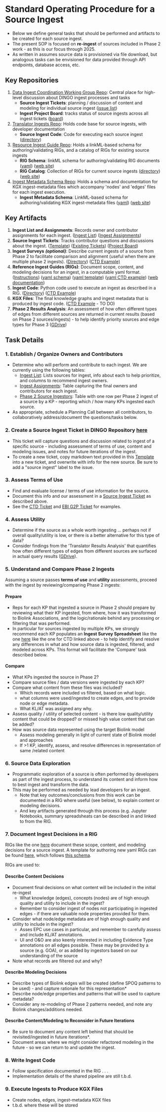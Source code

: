 # Standard Operating Procedure for a Source Ingest
- Below we define general tasks that should be performed and artifacts to be created for each source ingest. 
- The present SOP is focused on **re-ingest** of sources included in Phase 2 work - as this is our focus through 2025.
- As written in assumes source data is provisioned via file download, but analogous tasks can be envisioned for data provided through API endpoints, database access, etc.

## Key Repositories
1. [Data Ingest Coordination Working Group Repo](https://github.com/NCATSTranslator/Data-Ingest-Coordination-Working-Group): Central place for high-level discussion about DINGO ingest processes and tasks
   - **Source Ingest Tickets**: planning / discussion of content and modeling for individual source ingest ([issue list](https://github.com/NCATSTranslator/Data-Ingest-Coordination-Working-Group/issues?q=state%3Aopen%20label%3A%22source%20ingest%22))
   - **Ingest Project Board**: tracks status of source ingests across all ingest tickets ([board](https://github.com/orgs/NCATSTranslator/projects/33))
2. [Translator Ingests Repo](https://github.com/NCATSTranslator/translator-ingests): Holds code base for source ingests, with developer documentation
   - **Source Ingest Code**: Code for executing each source ingest ([directory](https://github.com/NCATSTranslator/translator-ingests/tree/main/src/translator_ingest/ingests))
3. [Resource Ingest Guide Repo](https://github.com/biolink/resource-ingest-guide-schema): Holds a linkML-based schema for authoring/validating RIGs, and a catalog of RIGs for existing source ingests
   - **RIG Schema**: linkML schema for authoring/validating RIG documents ([yaml](https://github.com/biolink/resource-ingest-guide-schema/blob/main/src/resource_ingest_guide_schema/schema/resource_ingest_guide_schema.yaml)) ([web site](https://biolink.github.io/resource-ingest-guide-schema/))
   - **RIG Catalog**: Collection of RIGs for current source ingests ([directory](https://github.com/biolink/resource-ingest-guide-schema/tree/main/src/docs/rigs)) ([web site](https://biolink.github.io/resource-ingest-guide-schema/rig_index/))
4. [Ingest Metadata Schema Repo](https://github.com/biolink/ingest-metadata): Holds a schema and documentation for KGX ingest-metadata files which accompany 'nodes' and 'edges' files for each ingest execution.
   - **Ingest Metadata Schema**: LinkML-based schema for authoring/validating KGX ingest-metadata files ([yaml](https://github.com/biolink/ingest-metadata/blob/main/src/ingest_metadata/schema/ingest_metadata.yaml)) ([web site](https://biolink.github.io/ingest-metadata/))
   

## Key Artifacts
1. **Ingest List and Assignments**: Records owner and contributor assignments for each ingest. ([Ingest List](https://docs.google.com/spreadsheets/d/1nbhTsEb-FicBz1w69pnwCyyebq_2L8RNTLnIkGYp1co/edit?gid=506291936#gid=506291936)) ([Ingest Assignments](https://docs.google.com/spreadsheets/d/1nbhTsEb-FicBz1w69pnwCyyebq_2L8RNTLnIkGYp1co/edit?gid=1969427496#gid=1969427496)) 
2. **Source Ingest Tickets**: Tracks contributor questions and discussions about the ingest. ([Template](https://github.com/NCATSTranslator/Data-Ingest-Coordination-Working-Group/issues/45)) ([Existing Tickets](https://github.com/NCATSTranslator/Data-Ingest-Coordination-Working-Group/issues?q=state%3Aopen%20label%3A%22source%20ingest%22)) ([Project Board](https://github.com/orgs/NCATSTranslator/projects/33/views/1?layout=board))
3. **Ingest Surveys** **_(optional)_**: Describe current ingests of a source from Phase 2 to facilitate comparison and alignment (useful when there are multiple phase 2 ingests). ([Directory](https://drive.google.com/drive/folders/1temEMKNvfMXKkC-6G4ssXG06JXYXY4gT)) ([CTD Example)](https://docs.google.com/spreadsheets/d/1R9z-vywupNrD_3ywuOt_sntcTrNlGmhiUWDXUdkPVpM/edit?gid=0#gid=0)
4. **Reference Ingest Guides (RIGs)**: Document scope, content, and modeling decisions for an ingest, in a computable yaml format. ([Instructions](https://biolink.github.io/resource-ingest-guide-schema/example-rigs/)) ([yaml schema](https://github.com/biolink/resource-ingest-guide-schema/blob/main/src/resource_ingest_guide_schema/schema/resource_ingest_guide_schema.yaml))  ([yaml template](https://github.com/biolink/resource-ingest-guide-schema/blob/main/src/docs/files/rig_template.yaml)) ([yaml CTD example](https://github.com/NCATSTranslator/translator-ingests/blob/main/src/translator_ingest/ingests/ctd/ctd-rig.yaml)) ([web documentation](https://biolink.github.io/resource-ingest-guide-schema/rig_index/))
5. **Ingest Code**: Python code used to execute an ingest as described in a RIG. ([Directory](https://github.com/NCATSTranslator/translator-ingests/tree/main/src/translator_ingest/ingests)) ([CTD Example](https://github.com/NCATSTranslator/translator-ingests/blob/main/src/translator_ingest/ingests/ctd/ctd.py))
6. **KGX Files**: The final knowledge graphs and ingest metadata that is produced by ingest code. ([CTD Example]() - TO DO)
7. **Phase 2 Results Analysis**: An assessment of how often different types of edges from different sources are returned in current results (based on Phase 2 sources/ingests) - to help identify priority sources and edge types for Phase 3 ([GDrive](https://drive.google.com/drive/folders/1Ugr7rbOogsDz-tsVfIxQ8sSy5X2xGLLk))
   
## Task Details

### 1. Establish / Organize Owners and Contributors
- Determine who will perform and contribute to each ingest. We are currently using the following tables:
   - [Ingest List](https://docs.google.com/spreadsheets/d/1nbhTsEb-FicBz1w69pnwCyyebq_2L8RNTLnIkGYp1co/edit?gid=506291936#gid=506291936): Lists sources for ingest, info about each to help prioritize, and columns to recommend ingest owners.
   - [Ingest Assignments](https://docs.google.com/spreadsheets/d/1nbhTsEb-FicBz1w69pnwCyyebq_2L8RNTLnIkGYp1co/edit?gid=1969427496#gid=1969427496): Table capturing the final owners and contributors for each ingest.
   - [Phase 2 Source Ingestors](https://docs.google.com/spreadsheets/d/1nbhTsEb-FicBz1w69pnwCyyebq_2L8RNTLnIkGYp1co/edit?gid=1144506947#gid=1144506947): Table with one row per Phase 2 ingest of a source by a KP - reporting which / how many KPs ingested each source. 
- As appropriate, schedule a Planning Call between all contributors, to collaboratively address/document the questions/tasks below.

### 2. Create a Source Ingest Ticket in DINGO Repository [here](https://github.com/NCATSTranslator/Data-Ingest-Coordination-Working-Group/issues/)
- This ticket will capture questions and discussion related to ingest of a specific source - including assessment of terms of use, content and modeling issues, and notes for future iterations of the ingest. 
- To create a new ticket, copy markdown text provided in this [Template](https://github.com/NCATSTranslator/Data-Ingest-Coordination-Working-Group/issues/45) into a new ticket, and overwrite with info for the new source. Be sure to add a "source ingest" label to the issue.

### 3. Assess Terms of Use 
- Find and evaluate license / terms of use information for the source.
- Document this info and our assessment in a [Source Ingest Ticket](https://github.com/NCATSTranslator/Data-Ingest-Coordination-Working-Group/issues?q=state%3Aopen%20label%3A%22source%20ingest%22) as described above. 
- See the  [CTD Ticket](https://github.com/NCATSTranslator/Data-Ingest-Coordination-Working-Group/issues/23) and [EBI G2P Ticket](https://github.com/NCATSTranslator/Data-Ingest-Coordination-Working-Group/issues/25) for examples.

### 4. Assess Utility
- Determine if the source as a whole worth ingesting ... perhaps not if overall quality/utility is low, or there is a better alternative for this type of data?
- Consider findings from the 'Translator Results Analysis' that quantifies how often different types of edges from different sources are surfaced in actual query results ([GDrive](https://drive.google.com/drive/folders/1Ugr7rbOogsDz-tsVfIxQ8sSy5X2xGLLk)).

### 5. Understand and Compare Phase 2 Ingests 
Assuming a source passes **terms of use** and **utility** assessments, proceed with the ingest by reviewing/comparing Phase 2 ingests:

#### Prepare
- Reps for each KP that ingested a source in Phase 2 should prepare by reviewing what their KP ingested, from where, how it was transformed to Biolink Associations, and the logic/rationale behind any processing or filtering that was performed.
- In particular for sources ingested by multiple KPs, we strongly recommend each KP populates an **Ingest Survey Spreadsheet** like the one [here](https://docs.google.com/spreadsheets/d/1R9z-vywupNrD_3ywuOt_sntcTrNlGmhiUWDXUdkPVpM/edit?gid=0#gid=0) like the one for CTD linked above - to help identify and resolve any differences in what and how source data is ingested, filtered, and modeled across KPs. This format will facilitate the 'Compare' task described below.
    
#### Compare
- What KPs ingested the source in Phase 2?
- Compare source files / data versions were ingested by each KP?
- Compare what content from these files was included?
   - Which records were included vs filtered, based on what logic.
   - what columns were used/ingested to create edges, and to provide node or edge metadata.
   - What KL/AT was assigned any why.
- Assess quality / utility of selected content - is there low quality/utility content that could be dropped?  or missed high value content that can be added?     
- How was source data represented using the target Biolink model
   - Assess modeling generally in light of current state of Biolink model and approaches
   - If >1 KP, identify, assess, and resolve differences in representation of same /related content

### 6. Source Data Exploration
- Programmatic exploration of a source is often performed by developers as part of the ingest process, to understand its content and inform how to best ingest and transform the data.
- This may be performed as needed by lead developers for an ingest.
  - Note that key outcomes/conclusions from this work can be documented in a RIG where useful (see below), to explain content or modeling decisions.
  - And key artifacts generated through this process (e.g. Jupyter Notebooks, summary spreadsheats can be described in and linked to from the RIG.
  
### 7. Document Ingest Decisions in a RIG
RIGs like the one [here](https://github.com/NCATSTranslator/translator-ingests/blob/main/src/translator_ingest/ingests/ctd/ctd-rig.yaml) document these scope, content, and modeling decisions for a source ingest.
A template for authoring new yaml RIGs can be found [here](https://github.com/biolink/resource-ingest-guide-schema/blob/main/src/docs/files/rig_template.yaml), which follows [this schema](https://github.com/biolink/resource-ingest-guide-schema/blob/main/src/resource_ingest_guide_schema/schema/resource_ingest_guide_schema.yaml).

RIGs are used to:

#### Describe Content Decisions
- Document final decisions on what content will be included in the initial re-ingest
    - What knowledge (edges), concepts (nodes) are of high enough quality and utility to include in the ingest?
    - Remember to consider ingest of nodes not participating in ingested edges - if there are valuable node properties provided for them.
- Consider what node/edge metadata are of high enough quality and utility to include in the ingest?
    - Asses EPC use cases in particular, and remember to carefully assess and include KL/AT annotations.
   -  UI and O&O are also keenly interested in including Evidence Type annotations on all edges possible. These may be provided by a source (e.g. GOA), or as added by ingestors based on our understanding of the source
- Note what records are filtered out and why?

#### Describe Modeling Decisions
- Describe types of Biolink edges will be created (define SPOQ patterns to be used) - and capture rationale for this representation*
- Describe node/edge properties and patterns that will be used to capture metadata?
- Consider any re-modeling of Phase 2 patterns needed, and note any Biolink changes/additions needed. 

#### Describe Content/Modeling to Reconsider in Future Iterations
- Be sure to document any content left behind that should be revisited/ingested in future iterations*.
- Document areas where we might consider refactored modeling in the future - so we can return to and update the ingest. 


### 8. Write Ingest Code
- Follow specification documented in the RIG . . . 
- Implementation details of the shared pipeline are still t.b.d. 

### 9. Execute Ingests to Produce KGX Files
- Create nodes, edges, ingest-metadata KGX files
- t.b.d. where these will be stored
